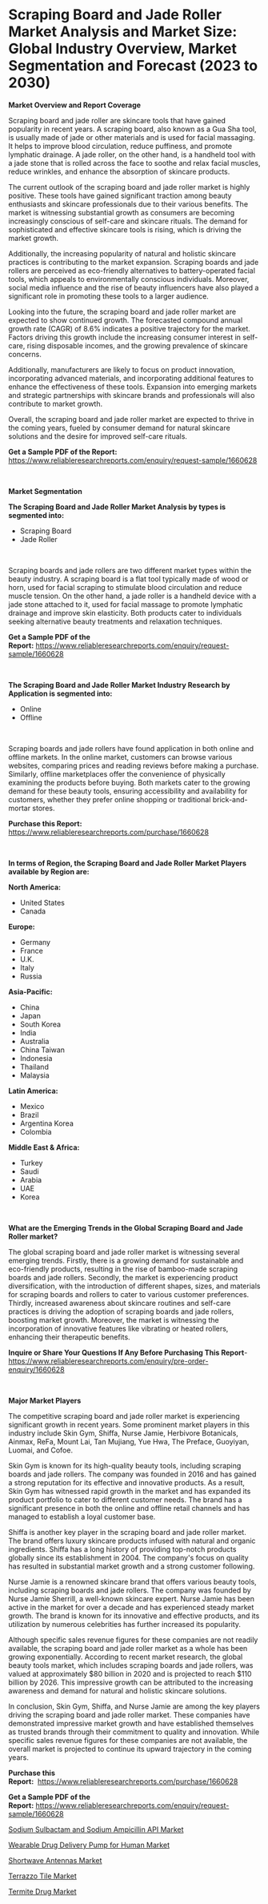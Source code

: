 <p><h1>Scraping Board and Jade Roller Market Analysis and Market Size: Global Industry Overview, Market Segmentation and Forecast (2023 to 2030)</h1></p><p><strong>Market Overview and Report Coverage</strong></p>
<p><p>Scraping board and jade roller are skincare tools that have gained popularity in recent years. A scraping board, also known as a Gua Sha tool, is usually made of jade or other materials and is used for facial massaging. It helps to improve blood circulation, reduce puffiness, and promote lymphatic drainage. A jade roller, on the other hand, is a handheld tool with a jade stone that is rolled across the face to soothe and relax facial muscles, reduce wrinkles, and enhance the absorption of skincare products.</p><p>The current outlook of the scraping board and jade roller market is highly positive. These tools have gained significant traction among beauty enthusiasts and skincare professionals due to their various benefits. The market is witnessing substantial growth as consumers are becoming increasingly conscious of self-care and skincare rituals. The demand for sophisticated and effective skincare tools is rising, which is driving the market growth.</p><p>Additionally, the increasing popularity of natural and holistic skincare practices is contributing to the market expansion. Scraping boards and jade rollers are perceived as eco-friendly alternatives to battery-operated facial tools, which appeals to environmentally conscious individuals. Moreover, social media influence and the rise of beauty influencers have also played a significant role in promoting these tools to a larger audience.</p><p>Looking into the future, the scraping board and jade roller market are expected to show continued growth. The forecasted compound annual growth rate (CAGR) of 8.6% indicates a positive trajectory for the market. Factors driving this growth include the increasing consumer interest in self-care, rising disposable incomes, and the growing prevalence of skincare concerns.</p><p>Additionally, manufacturers are likely to focus on product innovation, incorporating advanced materials, and incorporating additional features to enhance the effectiveness of these tools. Expansion into emerging markets and strategic partnerships with skincare brands and professionals will also contribute to market growth.</p><p>Overall, the scraping board and jade roller market are expected to thrive in the coming years, fueled by consumer demand for natural skincare solutions and the desire for improved self-care rituals.</p></p>
<p><strong>Get a Sample PDF of the Report:</strong> <a href="https://www.reliableresearchreports.com/enquiry/request-sample/1660628">https://www.reliableresearchreports.com/enquiry/request-sample/1660628</a></p>
<p>&nbsp;</p>
<p><strong>Market Segmentation</strong></p>
<p><strong>The Scraping Board and Jade Roller Market Analysis by types is segmented into:</strong></p>
<p><ul><li>Scraping Board</li><li>Jade Roller</li></ul></p>
<p>&nbsp;</p>
<p><p>Scraping boards and jade rollers are two different market types within the beauty industry. A scraping board is a flat tool typically made of wood or horn, used for facial scraping to stimulate blood circulation and reduce muscle tension. On the other hand, a jade roller is a handheld device with a jade stone attached to it, used for facial massage to promote lymphatic drainage and improve skin elasticity. Both products cater to individuals seeking alternative beauty treatments and relaxation techniques.</p></p>
<p><strong>Get a Sample PDF of the Report:</strong>&nbsp;<a href="https://www.reliableresearchreports.com/enquiry/request-sample/1660628">https://www.reliableresearchreports.com/enquiry/request-sample/1660628</a></p>
<p>&nbsp;</p>
<p><strong>The Scraping Board and Jade Roller Market Industry Research by Application is segmented into:</strong></p>
<p><ul><li>Online</li><li>Offline</li></ul></p>
<p>&nbsp;</p>
<p><p>Scraping boards and jade rollers have found application in both online and offline markets. In the online market, customers can browse various websites, comparing prices and reading reviews before making a purchase. Similarly, offline marketplaces offer the convenience of physically examining the products before buying. Both markets cater to the growing demand for these beauty tools, ensuring accessibility and availability for customers, whether they prefer online shopping or traditional brick-and-mortar stores.</p></p>
<p><strong>Purchase this Report:</strong>&nbsp; <a href="https://www.reliableresearchreports.com/purchase/1660628">https://www.reliableresearchreports.com/purchase/1660628</a></p>
<p>&nbsp;</p>
<p><strong>In terms of Region, the Scraping Board and Jade Roller Market Players available by Region are:</strong></p>
<p>
    <p> <strong> North America: </strong>
        <ul>
            <li>United States</li>
            <li>Canada</li>
        </ul>
        </p> 
    <p> <strong> Europe: </strong>
        <ul>
            <li>Germany</li>
            <li>France</li>
            <li>U.K.</li>
            <li>Italy</li>
            <li>Russia</li>
        </ul>
        </p> 
    <p> <strong> Asia-Pacific: </strong>
        <ul>
            <li>China</li>
            <li>Japan</li>
            <li>South Korea</li>
            <li>India</li>
            <li>Australia</li>
            <li>China Taiwan</li>
            <li>Indonesia</li>
            <li>Thailand</li>
            <li>Malaysia</li>
        </ul>
        </p> 
    <p> <strong> Latin America: </strong>
        <ul>
            <li>Mexico</li>
            <li>Brazil</li>
            <li>Argentina Korea</li>
            <li>Colombia</li>
        </ul>
        </p> 
    <p> <strong> Middle East & Africa: </strong>
        <ul>
            <li>Turkey</li>
            <li>Saudi</li>
            <li>Arabia</li>
            <li>UAE</li>
            <li>Korea</li>
        </ul>
    </p>
    </p>
<p>&nbsp;</p>
<p><strong>What are the Emerging Trends in the Global Scraping Board and Jade Roller market?</strong></p>
<p><p>The global scraping board and jade roller market is witnessing several emerging trends. Firstly, there is a growing demand for sustainable and eco-friendly products, resulting in the rise of bamboo-made scraping boards and jade rollers. Secondly, the market is experiencing product diversification, with the introduction of different shapes, sizes, and materials for scraping boards and rollers to cater to various customer preferences. Thirdly, increased awareness about skincare routines and self-care practices is driving the adoption of scraping boards and jade rollers, boosting market growth. Moreover, the market is witnessing the incorporation of innovative features like vibrating or heated rollers, enhancing their therapeutic benefits.</p></p>
<p><strong>Inquire or Share Your Questions If Any Before Purchasing This Report</strong>- <a href="https://www.reliableresearchreports.com/enquiry/pre-order-enquiry/1660628">https://www.reliableresearchreports.com/enquiry/pre-order-enquiry/1660628</a></p>
<p>&nbsp;</p>
<p><strong>Major Market Players</strong></p>
<p><p>The competitive scraping board and jade roller market is experiencing significant growth in recent years. Some prominent market players in this industry include Skin Gym, Shiffa, Nurse Jamie, Herbivore Botanicals, Ainmax, ReFa, Mount Lai, Tan Mujiang, Yue Hwa, The Preface, Guoyiyan, Luomai, and Cofoe.</p><p>Skin Gym is known for its high-quality beauty tools, including scraping boards and jade rollers. The company was founded in 2016 and has gained a strong reputation for its effective and innovative products. As a result, Skin Gym has witnessed rapid growth in the market and has expanded its product portfolio to cater to different customer needs. The brand has a significant presence in both the online and offline retail channels and has managed to establish a loyal customer base.</p><p>Shiffa is another key player in the scraping board and jade roller market. The brand offers luxury skincare products infused with natural and organic ingredients. Shiffa has a long history of providing top-notch products globally since its establishment in 2004. The company's focus on quality has resulted in substantial market growth and a strong customer following.</p><p>Nurse Jamie is a renowned skincare brand that offers various beauty tools, including scraping boards and jade rollers. The company was founded by Nurse Jamie Sherrill, a well-known skincare expert. Nurse Jamie has been active in the market for over a decade and has experienced steady market growth. The brand is known for its innovative and effective products, and its utilization by numerous celebrities has further increased its popularity.</p><p>Although specific sales revenue figures for these companies are not readily available, the scraping board and jade roller market as a whole has been growing exponentially. According to recent market research, the global beauty tools market, which includes scraping boards and jade rollers, was valued at approximately $80 billion in 2020 and is projected to reach $110 billion by 2026. This impressive growth can be attributed to the increasing awareness and demand for natural and holistic skincare solutions.</p><p>In conclusion, Skin Gym, Shiffa, and Nurse Jamie are among the key players driving the scraping board and jade roller market. These companies have demonstrated impressive market growth and have established themselves as trusted brands through their commitment to quality and innovation. While specific sales revenue figures for these companies are not available, the overall market is projected to continue its upward trajectory in the coming years.</p></p>
<p><strong>Purchase this Report:</strong>&nbsp;&nbsp;<a href="https://www.reliableresearchreports.com/purchase/1660628">https://www.reliableresearchreports.com/purchase/1660628</a></p>
<p></p>
<p><strong>Get a Sample PDF of the Report:</strong>&nbsp;<a href="https://www.reliableresearchreports.com/enquiry/request-sample/1660628">https://www.reliableresearchreports.com/enquiry/request-sample/1660628</a></p>
<p><p><a href="https://github.com/ChiragRP21/Market-Research-Report-List-1/blob/main/sodium-sulbactam-and-sodium-ampicillin-api-market.md">Sodium Sulbactam and Sodium Ampicillin API Market</a></p><p><a href="https://github.com/ChiragRp1/Market-Research-Report-List-1/blob/main/wearable-drug-delivery-pump-for-human-market.md">Wearable Drug Delivery Pump for Human Market</a></p><p><a href="https://www.linkedin.com/pulse/shortwave-antennas-market-size-share-global-analysis-report-im9we/">Shortwave Antennas Market</a></p><p><a href="https://medium.com/@vallieemard78/terrazzo-tile-market-size-cagr-trends-2024-2030-9521eb6c8358">Terrazzo Tile Market</a></p><p><a href="https://medium.com/@marcoshoppe2023/termite-drug-market-size-and-market-trends-complete-industry-overview-2023-to-2030-d07879dabf35">Termite Drug Market</a></p></p>